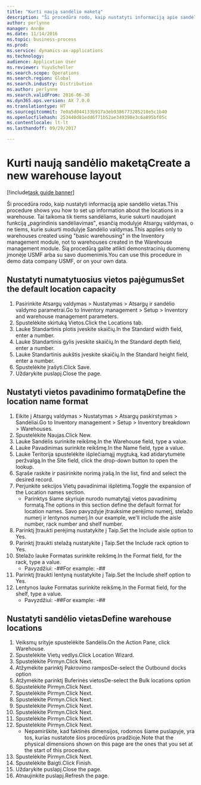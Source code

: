 ```yaml
---
title: "Kurti naują sandėlio maketą"
description: "Ši procedūra rodo, kaip nustatyti informaciją apie sandėlio vietas."
author: perlynne
manager: AnnBe
ms.date: 11/14/2016
ms.topic: business-process
ms.prod: 
ms.service: dynamics-ax-applications
ms.technology: 
audience: Application User
ms.reviewer: YuyuScheller
ms.search.scope: Operations
ms.search.region: Global
ms.search.industry: Distribution
ms.author: perlynne
ms.search.validFrom: 2016-06-30
ms.dyn365.ops.version: AX 7.0.0
ms.translationtype: HT
ms.sourcegitcommit: 7e0a5d044133b917a3eb9386773205218e5c1b40
ms.openlocfilehash: 253440d81edd6f71b52ae349398e3c6a895bf05c
ms.contentlocale: lt-lt
ms.lasthandoff: 09/29/2017

---
```

# <a name="create-a-new-warehouse-layout"></a><span data-ttu-id="3a5dd-103">Kurti naują sandėlio maketą</span><span class="sxs-lookup"><span data-stu-id="3a5dd-103">Create a new warehouse layout</span></span>

[!include[task guide banner](../../includes/task-guide-banner.md)]

<span data-ttu-id="3a5dd-104">Ši procedūra rodo, kaip nustatyti informaciją apie sandėlio vietas.</span><span class="sxs-lookup"><span data-stu-id="3a5dd-104">This procedure shows you how to set up information about the locations in a warehouse.</span></span> <span data-ttu-id="3a5dd-105">Tai taikoma tik tiems sandėliams, kurie sukurti naudojant funkciją „pagrindinis sandėliavimas‟, esančią modulyje Atsargų valdymas, o ne tiems, kurie sukurti modulyje Sandėlio valdymas.</span><span class="sxs-lookup"><span data-stu-id="3a5dd-105">This applies only to warehouses created using "basic warehousing" in the Inventory management module, not to warehouses created in the Warehouse management module.</span></span> <span data-ttu-id="3a5dd-106">Šią procedūrą galite atlikti demonstracinių duomenų įmonėje USMF arba su savo duomenimis.</span><span class="sxs-lookup"><span data-stu-id="3a5dd-106">You can use this procedure in demo data company USMF, or on your own data.</span></span>


## <a name="set-the-default-location-capacity"></a><span data-ttu-id="3a5dd-107">Nustatyti numatytuosius vietos pajėgumus</span><span class="sxs-lookup"><span data-stu-id="3a5dd-107">Set the default location capacity</span></span>
1. <span data-ttu-id="3a5dd-108">Pasirinkite Atsargų valdymas > Nustatymas > Atsargų ir sandėlio valdymo parametrai.</span><span class="sxs-lookup"><span data-stu-id="3a5dd-108">Go to Inventory management > Setup > Inventory and warehouse management parameters.</span></span>
2. <span data-ttu-id="3a5dd-109">Spustelėkite skirtuką Vietos.</span><span class="sxs-lookup"><span data-stu-id="3a5dd-109">Click the Locations tab.</span></span>
3. <span data-ttu-id="3a5dd-110">Lauke Standartinis plotis įveskite skaičių.</span><span class="sxs-lookup"><span data-stu-id="3a5dd-110">In the Standard width field, enter a number.</span></span>
4. <span data-ttu-id="3a5dd-111">Lauke Standartinis gylis įveskite skaičių.</span><span class="sxs-lookup"><span data-stu-id="3a5dd-111">In the Standard depth field, enter a number.</span></span>
5. <span data-ttu-id="3a5dd-112">Lauke Standartinis aukštis įveskite skaičių.</span><span class="sxs-lookup"><span data-stu-id="3a5dd-112">In the Standard height field, enter a number.</span></span>
6. <span data-ttu-id="3a5dd-113">Spustelėkite Įrašyti.</span><span class="sxs-lookup"><span data-stu-id="3a5dd-113">Click Save.</span></span>
7. <span data-ttu-id="3a5dd-114">Uždarykite puslapį.</span><span class="sxs-lookup"><span data-stu-id="3a5dd-114">Close the page.</span></span>

## <a name="define-the-location-name-format"></a><span data-ttu-id="3a5dd-115">Nustatyti vietos pavadinimo formatą</span><span class="sxs-lookup"><span data-stu-id="3a5dd-115">Define the location name format</span></span>
1. <span data-ttu-id="3a5dd-116">Eikite į Atsargų valdymas > Nustatymas > Atsargų paskirstymas > Sandėliai.</span><span class="sxs-lookup"><span data-stu-id="3a5dd-116">Go to Inventory management > Setup > Inventory breakdown > Warehouses.</span></span>
2. <span data-ttu-id="3a5dd-117">Spustelėkite Naujas.</span><span class="sxs-lookup"><span data-stu-id="3a5dd-117">Click New.</span></span>
3. <span data-ttu-id="3a5dd-118">Lauke Sandėlis surinkite reikšmę.</span><span class="sxs-lookup"><span data-stu-id="3a5dd-118">In the Warehouse field, type a value.</span></span>
4. <span data-ttu-id="3a5dd-119">Lauke Pavadinimas surinkite reikšmę.</span><span class="sxs-lookup"><span data-stu-id="3a5dd-119">In the Name field, type a value.</span></span>
5. <span data-ttu-id="3a5dd-120">Lauke Teritorija spustelėkite išplečiamąjį mygtuką, kad atidarytumėte peržvalgą.</span><span class="sxs-lookup"><span data-stu-id="3a5dd-120">In the Site field, click the drop-down button to open the lookup.</span></span>
6. <span data-ttu-id="3a5dd-121">Sąraše raskite ir pasirinkite norimą įrašą.</span><span class="sxs-lookup"><span data-stu-id="3a5dd-121">In the list, find and select the desired record.</span></span>
7. <span data-ttu-id="3a5dd-122">Perjunkite sekcijos Vietų pavadinimai išplėtimą.</span><span class="sxs-lookup"><span data-stu-id="3a5dd-122">Toggle the expansion of the Location names section.</span></span>
    * <span data-ttu-id="3a5dd-123">Parinktys šiame skyriuje nurodo numatytąjį vietos pavadinimų formatą.</span><span class="sxs-lookup"><span data-stu-id="3a5dd-123">The options in this section define the default format for location names.</span></span> <span data-ttu-id="3a5dd-124">Savo pavyzdyje įtrauksime perėjimo numerį, stelažo numerį ir lentynos numerį.</span><span class="sxs-lookup"><span data-stu-id="3a5dd-124">In our example, we'll include the aisle number, rack number and shelf number.</span></span>  
8. <span data-ttu-id="3a5dd-125">Parinktį Įtraukti perėjimą nustatykite į Taip.</span><span class="sxs-lookup"><span data-stu-id="3a5dd-125">Set the Include aisle option to Yes.</span></span>
9. <span data-ttu-id="3a5dd-126">Parinktį Įtraukti stelažą nustatykite į Taip.</span><span class="sxs-lookup"><span data-stu-id="3a5dd-126">Set the Include rack option to Yes.</span></span>
10. <span data-ttu-id="3a5dd-127">Stelažo lauke Formatas surinkite reikšmę.</span><span class="sxs-lookup"><span data-stu-id="3a5dd-127">In the Format field, for the rack, type a value.</span></span>
    * <span data-ttu-id="3a5dd-128">Pavyzdžiui: -##</span><span class="sxs-lookup"><span data-stu-id="3a5dd-128">For example: -##</span></span>  
11. <span data-ttu-id="3a5dd-129">Parinktį Įtraukti lentyną nustatykite į Taip.</span><span class="sxs-lookup"><span data-stu-id="3a5dd-129">Set the Include shelf option to Yes.</span></span>
12. <span data-ttu-id="3a5dd-130">Lentynos lauke Formatas surinkite reikšmę.</span><span class="sxs-lookup"><span data-stu-id="3a5dd-130">In the Format field, for the shelf, type a value.</span></span>
    * <span data-ttu-id="3a5dd-131">Pavyzdžiui: -##</span><span class="sxs-lookup"><span data-stu-id="3a5dd-131">For example: -##</span></span>  

## <a name="define-warehouse-locations"></a><span data-ttu-id="3a5dd-132">Nustatyti sandėlio vietas</span><span class="sxs-lookup"><span data-stu-id="3a5dd-132">Define warehouse locations</span></span>
1. <span data-ttu-id="3a5dd-133">Veiksmų srityje spustelėkite Sandėlis.</span><span class="sxs-lookup"><span data-stu-id="3a5dd-133">On the Action Pane, click Warehouse.</span></span>
2. <span data-ttu-id="3a5dd-134">Spustelėkite Vietų vedlys.</span><span class="sxs-lookup"><span data-stu-id="3a5dd-134">Click Location Wizard.</span></span>
3. <span data-ttu-id="3a5dd-135">Spustelėkite Pirmyn.</span><span class="sxs-lookup"><span data-stu-id="3a5dd-135">Click Next.</span></span>
4. <span data-ttu-id="3a5dd-136">Atžymėkite parinktį Pakrovimo rampos</span><span class="sxs-lookup"><span data-stu-id="3a5dd-136">De-select the Outbound docks option</span></span>
5. <span data-ttu-id="3a5dd-137">Atžymėkite parinktį Buferinės vietos</span><span class="sxs-lookup"><span data-stu-id="3a5dd-137">De-select the Bulk locations option</span></span>
6. <span data-ttu-id="3a5dd-138">Spustelėkite Pirmyn.</span><span class="sxs-lookup"><span data-stu-id="3a5dd-138">Click Next.</span></span>
7. <span data-ttu-id="3a5dd-139">Spustelėkite Pirmyn.</span><span class="sxs-lookup"><span data-stu-id="3a5dd-139">Click Next.</span></span>
8. <span data-ttu-id="3a5dd-140">Spustelėkite Pirmyn.</span><span class="sxs-lookup"><span data-stu-id="3a5dd-140">Click Next.</span></span>
9. <span data-ttu-id="3a5dd-141">Spustelėkite Pirmyn.</span><span class="sxs-lookup"><span data-stu-id="3a5dd-141">Click Next.</span></span>
10. <span data-ttu-id="3a5dd-142">Spustelėkite Pirmyn.</span><span class="sxs-lookup"><span data-stu-id="3a5dd-142">Click Next.</span></span>
11. <span data-ttu-id="3a5dd-143">Spustelėkite Pirmyn.</span><span class="sxs-lookup"><span data-stu-id="3a5dd-143">Click Next.</span></span>
12. <span data-ttu-id="3a5dd-144">Spustelėkite Pirmyn.</span><span class="sxs-lookup"><span data-stu-id="3a5dd-144">Click Next.</span></span>
    * <span data-ttu-id="3a5dd-145">Nepamirškite, kad faktinės dimensijos, rodomos šiame puslapyje, yra tos, kurias nustatote šios procedūros pradžioje.</span><span class="sxs-lookup"><span data-stu-id="3a5dd-145">Note that the physical dimensions shown on this page are the ones that you set at the start of this procedure.</span></span>  
13. <span data-ttu-id="3a5dd-146">Spustelėkite Pirmyn.</span><span class="sxs-lookup"><span data-stu-id="3a5dd-146">Click Next.</span></span>
14. <span data-ttu-id="3a5dd-147">Spustelėkite Baigti.</span><span class="sxs-lookup"><span data-stu-id="3a5dd-147">Click Finish.</span></span>
15. <span data-ttu-id="3a5dd-148">Uždarykite puslapį.</span><span class="sxs-lookup"><span data-stu-id="3a5dd-148">Close the page.</span></span>
16. <span data-ttu-id="3a5dd-149">Atnaujinkite puslapį.</span><span class="sxs-lookup"><span data-stu-id="3a5dd-149">Refresh the page.</span></span>

